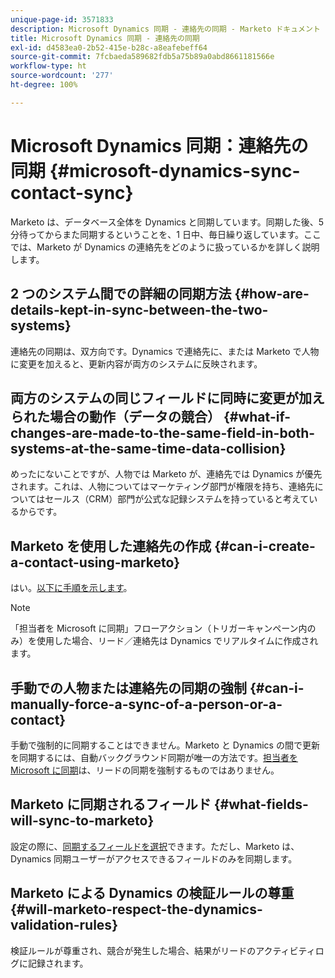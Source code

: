 ```yaml
---
unique-page-id: 3571833
description: Microsoft Dynamics 同期 - 連絡先の同期 - Marketo ドキュメント - 製品ドキュメント
title: Microsoft Dynamics 同期 - 連絡先の同期
exl-id: d4583ea0-2b52-415e-b28c-a8eafebeff64
source-git-commit: 7fcbaeda589682fdb5a75b89a0abd8661181566e
workflow-type: ht
source-wordcount: '277'
ht-degree: 100%

---
```


# Microsoft Dynamics 同期：連絡先の同期 {#microsoft-dynamics-sync-contact-sync}

Marketo は、データベース全体を Dynamics と同期しています。同期した後、5 分待ってからまた同期するということを、1 日中、毎日繰り返しています。ここでは、Marketo が Dynamics の連絡先をどのように扱っているかを詳しく説明します。

## 2 つのシステム間での詳細の同期方法 {#how-are-details-kept-in-sync-between-the-two-systems}

連絡先の同期は、双方向です。Dynamics で連絡先に、または Marketo で人物に変更を加えると、更新内容が両方のシステムに反映されます。

## 両方のシステムの同じフィールドに同時に変更が加えられた場合の動作（データの競合） {#what-if-changes-are-made-to-the-same-field-in-both-systems-at-the-same-time-data-collision}

めったにないことですが、人物では Marketo が、連絡先では Dynamics  が優先されます。これは、人物についてはマーケティング部門が権限を持ち、連絡先についてはセールス（CRM）部門が公式な記録システムを持っていると考えているからです。

## Marketo を使用した連絡先の作成 {#can-i-create-a-contact-using-marketo}

はい。[以下に手順を示します](/help/marketo/product-docs/crm-sync/microsoft-dynamics-sync/microsoft-dynamics-sync-details/microsoft-dynamics-sync-lead-sync/create-a-contact-in-microsoft-dynamics.md)。

>[!NOTE]
>
>「担当者を Microsoft に同期」フローアクション（トリガーキャンペーン内のみ）を使用した場合、リード／連絡先は Dynamics でリアルタイムに作成されます。

## 手動での人物または連絡先の同期の強制 {#can-i-manually-force-a-sync-of-a-person-or-a-contact}

手動で強制的に同期することはできません。Marketo と Dynamics の間で更新を同期するには、自動バックグラウンド同期が唯一の方法です。[担当者を Microsoft に同期](/help/marketo/product-docs/core-marketo-concepts/smart-campaigns/microsoft-dynamics-flow-actions/sync-person-to-microsoft.md)は、リードの同期を強制するものではありません。

## Marketo に同期されるフィールド {#what-fields-will-sync-to-marketo}

設定の際に、[同期するフィールドを選択](/help/marketo/product-docs/crm-sync/microsoft-dynamics-sync/sync-setup/microsoft-dynamics-365-with-ropc-connection/step-4-of-4-connect.md#select-fields-to-sync)できます。ただし、Marketo は、Dynamics 同期ユーザーがアクセスできるフィールドのみを同期します。

## Marketo による Dynamics の検証ルールの尊重 {#will-marketo-respect-the-dynamics-validation-rules}

検証ルールが尊重され、競合が発生した場合、結果がリードのアクティビティログに記録されます。
